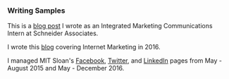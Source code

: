 ### Writing Samples
This is a [blog post](https://www.schneiderpr.com/blog/sa-welcomes-former-intern-heidi-as-account-coordinator/) I wrote as an Integrated Marketing Communications Intern at Schneider Associates.

I wrote this [blog](https://mollyontheinternet2016.tumblr.com/) covering Internet Marketing in 2016.

I managed MIT Sloan's [Facebook](https://www.facebook.com/MITSloan/), [Twitter](https://twitter.com/MITSloan), and [LinkedIn](https://www.linkedin.com/company/mit-sloan-school-of-management/) pages from May - August 2015 and May - December 2016.
